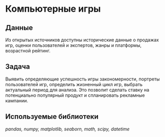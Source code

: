 # Компьютерные игры


## Данные

Из открытых источников доступны исторические данные о продажах игр, оценки пользователей и экспертов, жанры и платформы, возрастной рейтинг.

## Задача

Выявить определяющие успешность игры закономерности, портреты пользователей игр, определить жизненный цикл игр, выбрать актуальный период для анализа. Это позволит сделать ставку на потенциально популярный продукт и спланировать рекламные кампании.

## Используемые библиотеки
*pandas, numpy, matplotlib, seaborn, math, scipy, datetime*
